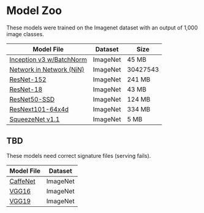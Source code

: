 # Model Zoo

These models were trained on the Imagenet dataset with an output of 1,000 image classes.

| Model File | Dataset | Size |
| --- | --- | --- |
| [Inception v3 w/BatchNorm](https://s3.amazonaws.com/model-server/models/inception-bn/Inception-BN.model) | ImageNet | 45 MB |
| [Network in Network (NiN)](https://s3.amazonaws.com/model-server/models/nin/nin.model) | ImageNet | 30427543 |
| [ResNet-152](https://s3.amazonaws.com/model-server/models/resnet-152/resnet-152.model) | ImageNet | 241 MB |
| [ResNet-18](https://s3.amazonaws.com/model-server/models/resnet-18/resnet-18.model) | ImageNet | 43 MB |
| [ResNet50-SSD](https://s3.amazonaws.com/model-server/models/resnet50_ssd/resnet50_ssd_model.model) | ImageNet | 124 MB |
| [ResNext101-64x4d](https://s3.amazonaws.com/model-server/models/resnext-101-64x4d/resnext-101-64x4d.model) | ImageNet | 334 MB |
| [SqueezeNet v1.1](https://s3.amazonaws.com/model-server/models/squeezenet_v1.1/squeezenet_v1.1.model) | ImageNet | 5 MB |

## TBD

These models need correct signature files (serving fails).

| Model File | Dataset |
| --- | --- |
| [CaffeNet]() | ImageNet |
| [VGG16]() | ImageNet |
| [VGG19]() | ImageNet |
